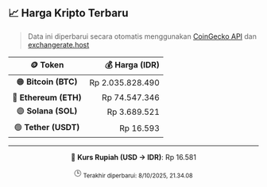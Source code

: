 

<!-- HARGA_KRIPTO -->
## 📈 Harga Kripto Terbaru

> Data ini diperbarui secara otomatis menggunakan [CoinGecko API](https://www.coingecko.com/) dan [exchangerate.host](https://exchangerate.host/)

<div align="center">

| 🪙 Token | 💰 Harga (IDR) |
|:------:|---------------:|
| 🟠 **Bitcoin (BTC)**   | Rp 2.035.828.490 |
| 🔵 **Ethereum (ETH)**  | Rp 74.547.346 |
| 🟣 **Solana (SOL)**    | Rp 3.689.521 |
| 🟢 **Tether (USDT)**   | Rp 16.593 |

---

💱 **Kurs Rupiah (USD → IDR)**: Rp 16.581

🕒 <sub>Terakhir diperbarui: 8/10/2025, 21.34.08</sub>

</div>
<!-- /HARGA_KRIPTO -->